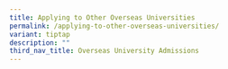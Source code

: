 ```yaml
---
title: Applying to Other Overseas Universities
permalink: /applying-to-other-overseas-universities/
variant: tiptap
description: ""
third_nav_title: Overseas University Admissions
---
```

